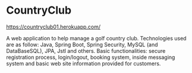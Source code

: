 # CountryClub
https://countryclub01.herokuapp.com/

A web application to help manage a golf country club. Technologies used are as follow: Java, Spring Boot, Spring Security, MySQL (and DataBaseSQL), JPA, Jstl and others. Basic functionalities: secure registration process, login/logout, booking system, inside messaging system and basic web site information provided for customers. 
